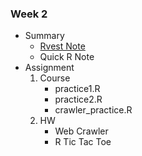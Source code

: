 ### Week 2

-   Summary
    -   [Rvest Note](https://github.com/graduatecrisis/CSX-Data-Science/blob/master/wk1/Notes/Git_Note.md)
    -   Quick R Note
-   Assignment
    1.  Course
        -   practice1.R
        -   practice2.R
        -   crawler\_practice.R
    2.  HW
        -   Web Crawler
        -   R Tic Tac Toe
